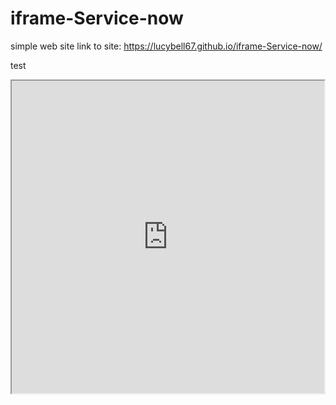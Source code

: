 # iframe-Service-now
simple web site
link to site: https://lucybell67.github.io/iframe-Service-now/

test


<iframe src="https://dev48352.service-now.com/nav_to.do?uri=%2Fhome.do%3F" height="500px" width="500px"></iframe>


